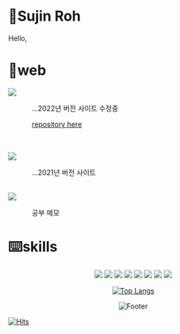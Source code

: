 # 📢Sujin Roh
<div>
 Hello,
</div>

# 📍web
<div align=left>
 <div>
  <a href="https://suzinpage.herokuapp.com/">
   <img src="https://img.shields.io/badge/webpage v2022-FF6550?style=flat&logo=dev.to&logoColor=white"> 
  </a>
   <ol align=left>
   <ul>...2022년 버전 사이트 수정중</ul>
   <ul> <a href="https://github.com/SuzinRoh/pageReversion"> repository here </a></ul>
  </ol>
 <br>

 <br>
  <a href="https://suzinroh.github.io/Page/">
   <img src="https://img.shields.io/badge/webpage v2021-0A0A0A?style=flat&logo=dev.to&logoColor=white"> 
  </a>
   <ol align=left>
   <ul>...2021년 버전 사이트</ul>
  </ol>
  <br>
 <a href="https://codingnobenkyou.tistory.com/">
   <img src="https://img.shields.io/badge/TISTORY-FF5A00?style=flat"> 
  </a>
  <ol align=left>
   <ul>공부 메모</ul>
  </ol>

  
# ⌨️skills
<div align=center>
<div align=center>
   <img src="https://img.shields.io/badge/java-007396?style=flat&logo=java&logoColor=white"> 
    <img src="https://img.shields.io/badge/css-1572B6?style=flat&logo=css3&logoColor=white"> 
    <img src="https://img.shields.io/badge/html5-E34F26?style=flat&logo=html5&logoColor=white">
    <img src="https://img.shields.io/badge/Vue.js-4FC08D?style=flat&logo=Vue.js&logoColor=white">
  <img src="https://img.shields.io/badge/javascript-F7DF1E?style=flat&logo=javascript&logoColor=black"> 
  <img src="https://img.shields.io/badge/jquery-0769AD?style=flat&logo=jquery&logoColor=white">
  <img src="https://img.shields.io/badge/oracle-F80000?style=flat&logo=oracle&logoColor=white">
  <img src="https://img.shields.io/badge/spring-6DB33F?style=flat&logo=spring&logoColor=white"> 
</div>


[![Top Langs](https://github-readme-stats.vercel.app/api/top-langs/?username=suzinRoh&layout=compact)](https://github.com/suzinRoh/github-readme-stats)

![Footer](https://capsule-render.vercel.app/api?type=waving&color=auto&height=200&section=footer)
  
  
</div>
   
   [![Hits](https://hits.seeyoufarm.com/api/count/incr/badge.svg?url=https%3A%2F%2Fgithub.com%2FSuzinRoh%2Fhit-counter&count_bg=%23C59DD0&title_bg=%23393939&icon=&icon_color=%23E7E7E7&title=hits&edge_flat=false)](https://hits.seeyoufarm.com)


